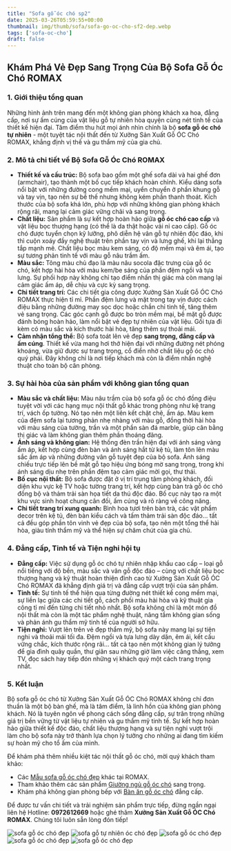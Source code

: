 ```yaml
---
title: "Sofa gỗ óc chó sp2"
date: 2025-03-26T05:59:55+00:00
thumbnail: img/thumb/sofa/sofa-go-oc-cho-sf2-dep.webp
tags: ['sofa-oc-cho']
draft: false
---
```

## Khám Phá Vẻ Đẹp Sang Trọng Của Bộ Sofa Gỗ Óc Chó ROMAX

### 1. Giới thiệu tổng quan

Những hình ảnh trên mang đến một không gian phòng khách xa hoa, đẳng cấp, nơi sự ấm cúng của vật liệu gỗ tự nhiên hòa quyện cùng nét tinh tế của thiết kế hiện đại. Tâm điểm thu hút mọi ánh nhìn chính là bộ **sofa gỗ óc chó tự nhiên** - một tuyệt tác nội thất đến từ Xưởng Sản Xuất Gỗ ÓC Chó ROMAX, khẳng định vị thế và gu thẩm mỹ của gia chủ.

### 2. Mô tả chi tiết về Bộ Sofa Gỗ Óc Chó ROMAX

* **Thiết kế và cấu trúc:** Bộ sofa bao gồm một ghế sofa dài và hai ghế đơn (armchair), tạo thành một bố cục tiếp khách hoàn chỉnh. Kiểu dáng sofa nổi bật với những đường cong mềm mại, uyển chuyển ở phần khung gỗ và tay vịn, tạo nên sự bề thế nhưng không kém phần thanh thoát. Kích thước của bộ sofa khá lớn, phù hợp với những không gian phòng khách rộng rãi, mang lại cảm giác vững chãi và sang trọng.
* **Chất liệu:** Sản phẩm là sự kết hợp hoàn hảo giữa **gỗ óc chó cao cấp** và vật liệu bọc thượng hạng (có thể là da thật hoặc vải nỉ cao cấp). Gỗ óc chó được tuyển chọn kỹ lưỡng, phô diễn hệ vân gỗ tự nhiên độc đáo, khi thì cuộn xoáy đầy nghệ thuật trên phần tay vịn và lưng ghế, khi lại thẳng tắp mạnh mẽ. Chất liệu bọc màu kem sáng, có độ mềm mại và êm ái, tạo sự tương phản tinh tế với màu gỗ nâu trầm ấm.
* **Màu sắc:** Tông màu chủ đạo là màu nâu socola đặc trưng của gỗ óc chó, kết hợp hài hòa với màu kem/be sáng của phần đệm ngồi và tựa lưng. Sự phối hợp này không chỉ tạo điểm nhấn thị giác mà còn mang lại cảm giác ấm áp, dễ chịu và cực kỳ sang trọng.
* **Chi tiết trang trí:** Các chi tiết gia công được Xưởng Sản Xuất Gỗ ÓC Chó ROMAX thực hiện tỉ mỉ. Phần đệm lưng và mặt trong tay vịn được cách điệu bằng những đường may sọc dọc hoặc chần chỉ tinh tế, tăng thêm vẻ sang trọng. Các góc cạnh gỗ được bo tròn mềm mại, bề mặt gỗ được đánh bóng hoàn hảo, làm nổi bật vẻ đẹp tự nhiên của vật liệu. Gối tựa đi kèm có màu sắc và kích thước hài hòa, tăng thêm sự thoải mái.
* **Cảm nhận tổng thể:** Bộ sofa toát lên vẻ đẹp **sang trọng, đẳng cấp và ấm cúng**. Thiết kế vừa mang hơi thở hiện đại với những đường nét phóng khoáng, vừa giữ được sự trang trọng, cổ điển nhờ chất liệu gỗ óc chó quý phái. Đây không chỉ là nơi tiếp khách mà còn là điểm nhấn nghệ thuật cho toàn bộ căn phòng.

### 3. Sự hài hòa của sản phẩm với không gian tổng quan

* **Màu sắc và chất liệu:** Màu nâu trầm của bộ sofa gỗ óc chó đồng điệu tuyệt vời với các hạng mục nội thất gỗ khác trong phòng như kệ trang trí, vách ốp tường. Nó tạo nên một liên kết chặt chẽ, ấm áp. Màu kem của đệm sofa lại tương phản nhẹ nhàng với màu gỗ, đồng thời hài hòa với màu sáng của tường, trần và một phần sàn đá marble, giúp cân bằng thị giác và làm không gian thêm phần thoáng đãng.
* **Ánh sáng và không gian:** Hệ thống đèn trần hiện đại với ánh sáng vàng ấm áp, kết hợp cùng đèn bàn và ánh sáng hắt từ kệ tủ, làm tôn lên màu sắc ấm áp và những đường vân gỗ tuyệt đẹp của bộ sofa. Ánh sáng chiếu trực tiếp lên bề mặt gỗ tạo hiệu ứng bóng mờ sang trọng, trong khi ánh sáng dịu nhẹ trên phần đệm tạo cảm giác mời gọi, thư thái.
* **Bố cục nội thất:** Bộ sofa được đặt ở vị trí trung tâm phòng khách, đối diện khu vực kệ TV hoặc tường trang trí, kết hợp cùng bàn trà gỗ óc chó đồng bộ và thảm trải sàn họa tiết da thú độc đáo. Bố cục này tạo ra một khu vực sinh hoạt chung cân đối, ấm cúng và rõ ràng về công năng.
* **Chi tiết trang trí xung quanh:** Bình hoa tươi trên bàn trà, các vật phẩm decor trên kệ tủ, đèn bàn kiểu cách và tấm thảm trải sàn độc đáo... tất cả đều góp phần tôn vinh vẻ đẹp của bộ sofa, tạo nên một tổng thể hài hòa, giàu tính thẩm mỹ và thể hiện sự chăm chút của gia chủ.

### 4. Đẳng cấp, Tinh tế và Tiện nghi hội tụ

* **Đẳng cấp:** Việc sử dụng gỗ óc chó tự nhiên nhập khẩu cao cấp – loại gỗ nổi tiếng với độ bền, màu sắc và vân gỗ độc đáo – cùng với chất liệu bọc thượng hạng và kỹ thuật hoàn thiện đỉnh cao từ Xưởng Sản Xuất Gỗ ÓC Chó ROMAX đã khẳng định giá trị và đẳng cấp vượt trội của sản phẩm.
* **Tinh tế:** Sự tinh tế thể hiện qua từng đường nét thiết kế cong mềm mại, sự liền lạc giữa các chi tiết gỗ, cách phối màu hài hòa và kỹ thuật gia công tỉ mỉ đến từng chi tiết nhỏ nhất. Bộ sofa không chỉ là một món đồ nội thất mà còn là một tác phẩm nghệ thuật, nâng tầm không gian sống và phản ánh gu thẩm mỹ tinh tế của người sở hữu.
* **Tiện nghi:** Vượt lên trên vẻ đẹp thẩm mỹ, bộ sofa này mang lại sự tiện nghi và thoải mái tối đa. Đệm ngồi và tựa lưng dày dặn, êm ái, kết cấu vững chắc, kích thước rộng rãi... tất cả tạo nên một không gian lý tưởng để gia đình quây quần, thư giãn sau những giờ làm việc căng thẳng, xem TV, đọc sách hay tiếp đón những vị khách quý một cách trang trọng nhất.

### 5. Kết luận

Bộ sofa gỗ óc chó từ Xưởng Sản Xuất Gỗ ÓC Chó ROMAX không chỉ đơn thuần là một bộ bàn ghế, mà là tâm điểm, là linh hồn của không gian phòng khách. Nó là tuyên ngôn về phong cách sống đẳng cấp, sự trân trọng những giá trị bền vững từ vật liệu tự nhiên và gu thẩm mỹ tinh tế. Sự kết hợp hoàn hảo giữa thiết kế độc đáo, chất liệu thượng hạng và sự tiện nghi vượt trội làm cho bộ sofa này trở thành lựa chọn lý tưởng cho những ai đang tìm kiếm sự hoàn mỹ cho tổ ấm của mình.

Để khám phá thêm nhiều kiệt tác nội thất gỗ óc chó, mời quý khách tham khảo:

* Các [Mẫu sofa gỗ óc chó đẹp](https://romax.vn/danh-muc/phong-khach/sofa-go-oc-cho/) khác tại ROMAX.
* Tham khảo thêm các sản phẩm [Giường ngủ gỗ óc chó](https://romax.vn/danh-muc/phong-ngu/giuong-go-oc-cho/) sang trọng.
* Khám phá không gian phòng bếp với [Bàn ăn gỗ óc chó](https://romax.vn/danh-muc/phong-bep/ban-an-go-oc-cho/) đẳng cấp.

Để được tư vấn chi tiết và trải nghiệm sản phẩm trực tiếp, đừng ngần ngại liên hệ Hotline: **0972612669** hoặc ghé thăm **Xưởng Sản Xuất Gỗ ÓC Chó ROMAX**. Chúng tôi luôn sẵn lòng đón tiếp!

![sofa gỗ óc chó đẹp](/img/sofa/sf2/sofa-go-oc-cho-sf2-00-5.webp)
![sofa gỗ tự nhiên óc chó đẹp](/img/sofa/sf2/sofa-go-oc-cho-sf2-00-6.webp)
![sofa gỗ óc chó đẹp](/img/sofa/sf2/sofa-go-oc-cho-sf2-00-7.webp)
![sofa gỗ óc chó đẹp](/img/sofa/sf2/sofa-go-oc-cho-sf2-00-8.webp)
![sofa gỗ óc chó đẹp](/img/sofa/sf2/sofa-go-oc-cho-sf2-00-9.webp)
